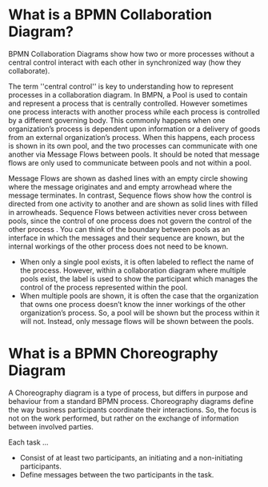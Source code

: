 # What is a BPMN Collaboration Diagram? 

BPMN Collaboration Diagrams show how two or more processes without a central control interact with each other in synchronized way (how they collaborate).  

The term ''central control'' is key to understanding how to represent processes in a collaboration diagram.  In BMPN, a Pool is used to contain and represent a process that is centrally controlled.  However sometimes one process interacts with another process while each process is controlled by a different governing body.  This commonly happens when one organization’s process is dependent upon information or a delivery of goods from an external organization’s process.  When this happens, each process is shown in its own pool, and the two processes can communicate with one another via Message Flows between pools.  It should be noted that message flows are only used to communicate between pools and not within a pool.

Message Flows are shown as dashed lines with an empty circle showing where the message originates and and empty arrowhead where the message terminates. In contrast, Sequence flows show how the control is directed from one activity to another and are shown as solid lines with filled in arrowheads.  Sequence Flows between activities never cross between pools, since the control of one process does not govern the control of the other process .  You can think of the boundary between pools as an interface in which the messages and their sequence are known, but the internal workings of the other process does not need to be known.

- When only a single pool exists, it is often labeled to reflect the name of the process. However, within a collaboration diagram where multiple pools exist, the label is used to show the participant which manages the control of the process represented within the pool.  
- When multiple pools are shown, it is often the case that the organization that owns one process doesn’t know the inner workings of the other organization’s process.  So, a pool will be shown but the process within it will not.  Instead, only message flows will be shown between the pools.

# What is a BPMN Choreography Diagram
A Choreography diagram is a type of process, but differs in purpose and behaviour from a standard BPMN process. Choreography diagrams define the way business participants coordinate their interactions. So, the focus is not on the work performed, but rather on the exchange of information between involved parties.

Each task ... 
- Consist of at least two participants, an initiating and a non-initiating participants.
- Define messages between the two participants in the task.
